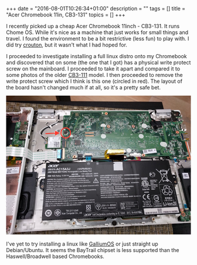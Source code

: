 +++
date = "2016-08-01T10:26:34+01:00"
description = ""
tags = []
title = "Acer Chromebook 11in, CB3-131"
topics = []
+++

I recently picked up a cheap Acer Chromebook 11inch - CB3-131. It
runs Chome OS. While it's nice as a machine that just works for
small things and travel. I found the environment to be a bit
restrictive (less fun) to play with. I did try
[crouton](https://github.com/dnschneid/crouton), but it wasn't what
I had hoped for.

I proceeded to investigate installing a full linux distro onto my
Chromebook and discovered that on some (the one that I got) has a
physical write protect screw on the mainboard. I proceeded to take
it apart and compared it to some photos of the older [CB3-111](https://plus.google.com/photos/+RyanSchelske/albums/6125754696828294017/6125754695280265442?pid=6125754695280265442&oid=109699564062072057954) model.
I then proceeded to remove the write protect screw which I think
is this one (circled in red). The layout of the board hasn't changed
much if at all, so it's a pretty safe bet.

![](/CB3-131.jpg)

I've yet to try installing a linux like [GalliumOS](https://galliumos.org/)
or just straight up Debian/Ubuntu. It seems the BayTrail chipset
is less supported than the Haswell/Broadwell based Chromebooks.

